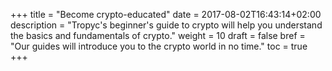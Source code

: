 +++
title = "Become crypto-educated"
date = 2017-08-02T16:43:14+02:00
description = "Tropyc's beginner's guide to crypto will help you understand the basics and fundamentals of crypto."
weight = 10
draft = false
bref = "Our guides will introduce you to the crypto world in no time."
toc = true
+++
